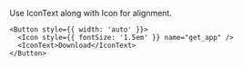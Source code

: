 Use IconText along with Icon for alignment.

    <Button style={{ width: 'auto' }}>
      <Icon style={{ fontSize: '1.5em' }} name="get_app" />
      <IconText>Download</IconText>
    </Button>
